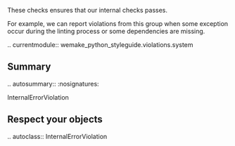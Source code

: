 
These checks ensures that our internal checks passes.

For example, we can report violations from this group
when some exception occur during the linting process
or some dependencies are missing.

.. currentmodule:: wemake_python_styleguide.violations.system

Summary
-------

.. autosummary::
   :nosignatures:

   InternalErrorViolation

Respect your objects
--------------------

.. autoclass:: InternalErrorViolation

